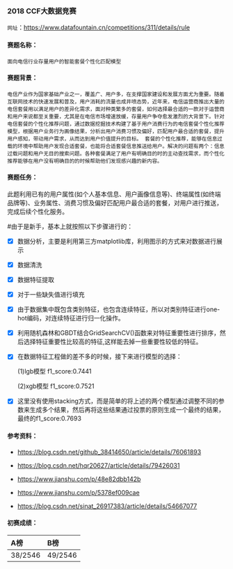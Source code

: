 ### 2018 CCF大数据竞赛

`网址`：https://www.datafountain.cn/competitions/311/details/rule

#### 赛题名称：


`面向电信行业存量用户的智能套餐个性化匹配模型`


#### 赛题背景：
`电信产业作为国家基础产业之一，覆盖广、用户多，在支撑国家建设和发展方面尤为重要。随着互联网技术的快速发展和普及，用户消耗的流量也成井喷态势，近年来，电信运营商推出大量的电信套餐用以满足用户的差异化需求，面对种类繁多的套餐，如何选择最合适的一款对于运营商和用户来说都至关重要，尤其是在电信市场增速放缓，存量用户争夺愈发激烈的大背景下。针对电信套餐的个性化推荐问题，通过数据挖掘技术构建了基于用户消费行为的电信套餐个性化推荐模型，根据用户业务行为画像结果，分析出用户消费习惯及偏好，匹配用户最合适的套餐，提升用户感知，带动用户需求，从而达到用户价值提升的目标。
套餐的个性化推荐，能够在信息过载的环境中帮助用户发现合适套餐，也能将合适套餐信息推送给用户。解决的问题有两个：信息过载问题和用户无目的搜索问题。各种套餐满足了用户有明确目的时的主动查找需求，而个性化推荐能够在用户没有明确目的的时候帮助他们发现感兴趣的新内容。`

#### 赛题任务：


此题利用已有的用户属性(如个人基本信息、用户画像信息等)、终端属性(如终端品牌等)、业务属性、消费习惯及偏好匹配用户最合适的套餐，对用户进行推送，完成后续个性化服务。

#由于是新手，基本上就按照以下步骤进行的：

   - [x] 数据分析，主要是利用第三方matplotlib库，利用图示的方式来对数据进行展示
   
   - [x] 数据清洗
   
   - [x] 数据特征提取
   
   - [x] 对于一些缺失值进行填充
   
   - [x] 由于数据集中既包含类别特征，也包含连续特征，所以对类别特征进行one-hot编码，对连续特征进行归一化操作。
   
   - [x] 利用随机森林和GBDT结合GridSearchCV()函数来对特征重要性进行排序，然后选择特征重要性比较高的特征,这样能去掉一些重要性较低的特征。
   
   - [x] 在数据特征工程做的差不多的时候，接下来进行模型的选择：
   
     (1)lgb模型  f1_score:0.7441
     
     (2)xgb模型  f1_score:0.7521
     
   - [x] 这里没有使用stacking方式，而是简单的将上述的两个模型通过调整不同的参数来生成多个结果，然后再将这些结果通过投票的原则生成一个最终的结果，最终的f1_score:0.7693
   
   
 #### 参考资料：
  - https://blog.csdn.net/github_38414650/article/details/76061893
  
  - https://blog.csdn.net/hqr20627/article/details/79426031
  
  - https://www.jianshu.com/p/48e82dbb142b
  
  - https://www.jianshu.com/p/5378ef009cae
  
  - https://blog.csdn.net/sinat_26917383/article/details/54667077

#### 初赛成绩：
|A榜|B榜|
|:----|:----|
|38/2546|49/2546|

